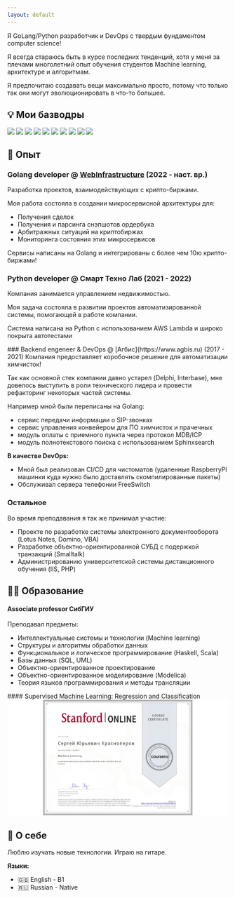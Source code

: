 ```yaml
---
layout: default
---
```


Я GoLang/Python разработчик и DevOps с твердым фундаментом computer science!

Я всегда стараюсь быть в курсе последних тенденций, хотя у меня за плечами многолетний опыт обучения студентов Machine learning, архитектуре и алгоритмам.

Я предпочитаю создавать вещи максимально просто, потому что только так они могут эволюционировать в что-то большее.


## 💡 Мои базводры
<div class="badges">
<img src="https://img.shields.io/badge/python-3670A0?style=for-the-badge&logo=python&logoColor=ffdd54" />
<img src="https://img.shields.io/badge/Go-00ADD8?style=for-the-badge&logo=go&logoColor=white" />
<img src="https://img.shields.io/badge/Java-ED8B00?style=for-the-badge&logo=openjdk&logoColor=white" />

<img src="https://img.shields.io/badge/mysql-%2300f.svg?style=for-the-badge&logo=mysql&logoColor=white" />
<img src="https://img.shields.io/badge/postgres-%23316192.svg?style=for-the-badge&logo=postgresql&logoColor=white" />
<img src="https://img.shields.io/badge/redis-%23DD0031.svg?style=for-the-badge&logo=redis&logoColor=white" />

<img src="https://img.shields.io/badge/docker-%230db7ed.svg?style=for-the-badge&logo=docker&logoColor=white" />
<img src="https://img.shields.io/badge/kubernetes-%23326ce5.svg?style=for-the-badge&logo=kubernetes&logoColor=white" />
<img src="https://img.shields.io/badge/ansible-%231A1918.svg?style=for-the-badge&logo=ansible&logoColor=white" />
<img src="https://img.shields.io/badge/git-%23F05033.svg?style=for-the-badge&logo=git&logoColor=white" />
</div>

## 💼 Опыт
### Golang developer @ [WebInfrastructure](https://webinfra.ru/) (2022 - наст. вр.)
Разработка проектов, взаимодействующих с крипто-биржами.

Моя работа состояла в создании микросервисной архитектуры для:
- Получения сделок
- Получения и парсинга снэпшотов ордербука
- Арбитражных ситуаций на криптобиржах
- Мониторинга состояния этих микросервисов

Сервисы написаны на Golang и интегрированы с более чем 10ю крипто-биржами!

### Python developer @ Смарт Техно Лаб (2021 - 2022)
Компания занимается управлением недвижимостью.

Моя задача состояла в развитии проектов автоматизированной системы, помогающей в работе компании.

Система написана на Python с использованием AWS Lambda и широко покрыта автотестами

<div class="pagebreak"></div>
### Backend engeneer & DevOps @ [Агбис](https://www.agbis.ru) (2017 - 2021)
Компания предоставляет коробочное решение для автоматизации химчисток!

Так как основной стек компании давно устарел (Delphi, Interbase), мне довелось выступить в роли технического лидера и
провести рефакторинг некоторых частей системы.

Например мной были переписаны на Golang:
- сервис передачи информации о SIP-звонках
- сервис управления конвейером для ПО химчисток и прачечных
- модуль оплаты с приемного пункта через протокол MDB/ICP
- модуль полнотекстового поиска с использованием Sphinxsearch

**В качестве DevOps:**
- Мной был реализован CI/CD для чистоматов (удаленные RaspberryPI машинки куда нужно было доставлять скомпилированные пакеты)
- Обслуживал сервера телефонии FreeSwitch


### Остальное
Во время преподавания я так же принимал участие:
- Проекте по разработке системы электронного документооборота (Lotus Notes, Domino, VBA)
- Разработке объектно-ориентированной СУБД с подержкой транзакций (Smalltalk)
- Администрированию университетской системы дистанционного обучения (IIS, PHP)

## 🧑‍🎓 Образование

#### Associate professor СибГИУ
Преподавал предметы:
- Интеллектуальные системы и технологии (Machine learning)
- Структуры и алгоритмы обработки данных
- Функциональное и логическое программирование (Haskell, Scala)
- Базы данных (SQL, UML)
- Объектно-ориентированное проектирование
- Объектно-ориентированное моделирование (Modelica)
- Теория языков программирования и методы трансляции

<div class="pagebreak"></div>
#### Supervised Machine Learning: Regression and Classification
<a target=_blank href="https://www.coursera.org/account/accomplishments/verify/YVAQV9XRKE75">
    <img src="/CERTIFICATE_LANDING_PAGE_YVAQV9XRKE75.jpeg" />
</a>


## 🤘‍ О себе
Люблю изучать новые технологии. Играю на гитаре.

**Языки:**
- 🇬🇧 English - B1
- 🇷🇺 Russian - Native
